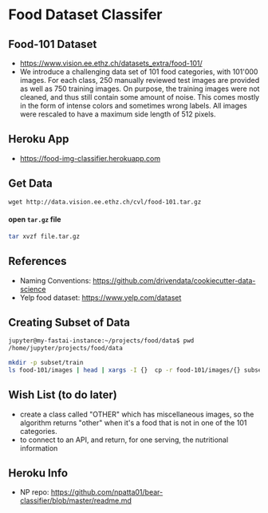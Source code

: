 # Food Dataset Classifer


## Food-101 Dataset
- https://www.vision.ee.ethz.ch/datasets_extra/food-101/
- We introduce a challenging data set of 101 food categories, with 101'000 images. For each class, 250 manually reviewed test images are provided as well as 750 training images. On purpose, the training images were not cleaned, and thus still contain some amount of noise. This comes mostly in the form of intense colors and sometimes wrong labels. All images were rescaled to have a maximum side length of 512 pixels.

## Heroku App
- https://food-img-classifier.herokuapp.com

## Get Data
`wget http://data.vision.ee.ethz.ch/cvl/food-101.tar.gz`

#### open `tar.gz` file

```bash
tar xvzf file.tar.gz
```

## References
- Naming Conventions:  https://github.com/drivendata/cookiecutter-data-science
- Yelp food dataset:  https://www.yelp.com/dataset

## Creating Subset of Data
```bash
jupyter@my-fastai-instance:~/projects/food/data$ pwd
/home/jupyter/projects/food/data
```
```bash
mkdir -p subset/train
ls food-101/images | head | xargs -I {}  cp -r food-101/images/{} subset/train
```

## Wish List (to do later)
- create a class called "OTHER" which has miscellaneous images, so the algorithm returns "other" when it's a food that is not in one of the 101 categories.
- to connect to an API, and return, for one serving, the nutritional information


## Heroku Info
- NP repo:  https://github.com/npatta01/bear-classifier/blob/master/readme.md

